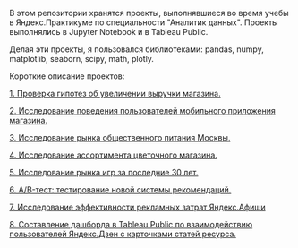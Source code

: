 В этом репозитории хранятся проекты, выполнявшиеся во время учебы в Яндекс.Практикуме по специальности "Аналитик данных". Проекты выполнялись в Jupyter Notebook и в Tableau Public.

Делая эти проекты, я пользовался библиотеками: pandas, numpy, matplotlib, seaborn, scipy, math, plotly.

Короткие описание проектов:

[1. Проверка гипотез об увеличении выручки магазина.](#Income_growth_hypothesis/README.md)

[2. Исследование поведения пользователей мобильного приложения магазина.](#project2)

[3. Исследование рынка общественного питания Москвы.](#project3)

[4. Исследование ассортимента цветочного магазина.](#project4)

[5. Исследование рынка игр за последние 30 лет.](#project5)

[6. A/B-тест: тестирование новой системы рекомендаций.](#project6)

[7. Исследование эффективности рекламных затрат Яндекс.Афиши](#project7)

[8. Составление дашборда в Tableau Public по взаимодействию пользователей Яндекс.Дзен с карточками статей ресурса.](#project8)
